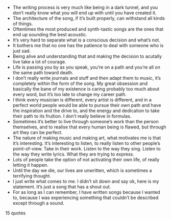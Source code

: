 - The writing process is very much like being in a dark tunnel, and you don’t really know what you will end up with until you have created it.
 - The architecture of the song, if it’s built properly, can withstand all kinds of things.
 - Oftentimes the most produced and synth-tastic songs are the ones that end up sounding the best acoustic.
 - It’s very hard to separate what is a conscious decision and what’s not.
 - It bothers me that no one has the patience to deal with someone who is just sad.
 - Being alive and understanding that and making the decision to acutally live take a lot of courage.
 - Life is passing you by as you speak, you’re on a path and you’re all on the same path toward death.
 - I don’t really write journals and stuff and then adapt them to music, it’s completely within the form of the song. My great obsession and basically the bane of my existence is caring probably too much about every word, but it’s too late to change my career path.
 - I think every musician is different, every artist is different, and in a perfect world people would be able to pursue their own path and have the inspiration and the drive to, and the energy and dedication to take their path to its fruition. I don’t really believe in formulas.
 - Sometimes it’s better to live through someone’s work than the person themselves, and to realise that every human being is flawed, but through art they can be perfect.
 - The nature of making music and making art, what motivates me is that it’s interesting. It’s interesting to listen, to really listen to other people’s point-of-view. Take in their work. Listen to the way they sing. Listen to the way they write lyrics. What they are trying to express.
 - Lots of people take the option of not activating their own life, of really letting it happen.
 - Until the day we die, our lives are unwritten, which is sometimes a terrifying thought.
 - I just write what comes to me. I didn’t sit down and say ok, here is my statement. It’s just a song that has a shout out.
 - For as long as I can remember, I have written songs because I wanted to, because I was experiencing something that couldn’t be described except through a sound.

15 quotes